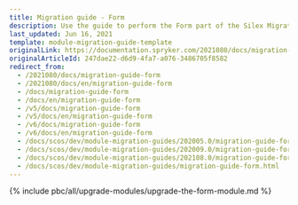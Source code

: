 ```yaml
---
title: Migration guide - Form
description: Use the guide to perform the Form part of the Silex Migration Effort.
last_updated: Jun 16, 2021
template: module-migration-guide-template
originalLink: https://documentation.spryker.com/2021080/docs/migration-guide-form
originalArticleId: 247dae22-d6d9-4fa7-a076-3486705f8582
redirect_from:
  - /2021080/docs/migration-guide-form
  - /2021080/docs/en/migration-guide-form
  - /docs/migration-guide-form
  - /docs/en/migration-guide-form
  - /v5/docs/migration-guide-form
  - /v5/docs/en/migration-guide-form
  - /v6/docs/migration-guide-form
  - /v6/docs/en/migration-guide-form
  - /docs/scos/dev/module-migration-guides/202005.0/migration-guide-form.html
  - /docs/scos/dev/module-migration-guides/202009.0/migration-guide-form.html
  - /docs/scos/dev/module-migration-guides/202108.0/migration-guide-form.html
  - /docs/scos/dev/module-migration-guides/migration-guide-form.html
---
```

{% include pbc/all/upgrade-modules/upgrade-the-form-module.md %} <!-- To edit, see /_includes/pbc/all/upgrade-modules/upgrade-the-form-module.md -->
